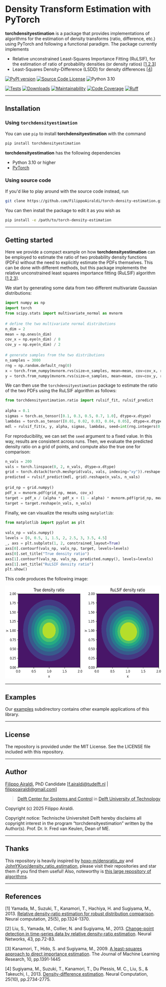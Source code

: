# Density Transform Estimation with PyTorch

**torchdensityestimation** is a package that provides implementations of algorithms for
the estimation of density transforms (ratio, difference, etc.) using PyTorch and
following a functional paradigm. The package currently implements

- Relative unconstrained Least-Squares Importance Fitting (RuLSIF), for the estimation
  of ratio of probability densities (or density ratios) [[1](#1),[2](#2),[3](#3)]
- Least-Squares Density-Difference (LSDD) for density differences [[4](#4)]

[![PyPI version](https://badge.fury.io/py/torchdensityestimation.svg)](https://badge.fury.io/py/torchdensityestimation)
[![Source Code License](https://img.shields.io/badge/license-MIT-blueviolet)](https://github.com/FilippoAiraldi/torch-density-estimation/blob/master/LICENSE)
![Python 3.10](https://img.shields.io/badge/python->=3.10-green.svg)

[![Tests](https://github.com/FilippoAiraldi/torch-density-estimation/actions/workflows/tests.yml/badge.svg)](https://github.com/FilippoAiraldi/torch-density-estimation/actions/workflows/tests.yml)
[![Downloads](https://static.pepy.tech/badge/torchdensityestimation)](https://www.pepy.tech/projects/torchdensityestimation)
[![Maintainability](https://qlty.sh/gh/FilippoAiraldi/projects/torch-density-estimation/maintainability.svg)](https://qlty.sh/gh/FilippoAiraldi/projects/torch-density-estimation)
[![Code Coverage](https://qlty.sh/gh/FilippoAiraldi/projects/torch-density-estimation/coverage.svg)](https://qlty.sh/gh/FilippoAiraldi/projects/torch-density-estimation)
[![Ruff](https://img.shields.io/endpoint?url=https://raw.githubusercontent.com/astral-sh/ruff/main/assets/badge/v2.json)](https://docs.astral.sh/ruff/)

---

## Installation

### Using `torchdensityestimation`

You can use `pip` to install **torchdensityestimation** with the command

```bash
pip install torchdensityestimation
```

**torchdensityestimation** has the following dependencies

- Python 3.10 or higher
- [PyTorch](https://pytorch.org/)

### Using source code

If you'd like to play around with the source code instead, run

```bash
git clone https://github.com/FilippoAiraldi/torch-density-estimation.git
```

You can then install the package to edit it as you wish as

```bash
pip install -e /path/to/torch-density-estimation
```

---

## Getting started

Here we provide a compact example on how **torchdensityestimation** can be employed to
estimate the ratio of two probability density functions (PDFs) without the need to
explicitly estimate the PDFs themselves. This can be done with different methods, but
this package implements the relative unconstrained least squares importance fitting
(RuLSIF) algorithm [[1](#1),[2](#2),[3](#3)].

We start by generating some data from two different multivariate Gaussian distributions:

```python
import numpy as np
import torch
from scipy.stats import multivariate_normal as mvnorm

# define the two multivariate normal distributions
n_dim = 2
mean = np.ones(n_dim)
cov_x = np.eye(n_dim) / 8
cov_y = np.eye(n_dim) / 2

# generate samples from the two distributions
n_samples = 3000
rng = np.random.default_rng(0)
x = torch.from_numpy(mvnorm.rvs(size=n_samples, mean=mean, cov=cov_x, random_state=rng))
y = torch.from_numpy(mvnorm.rvs(size=n_samples, mean=mean, cov=cov_y, random_state=rng))
```

We can then use the `torchdensityestimation` package to estimate the ratio of the two
PDFs using the RuLSIF algorithm as follows:

```python
from torchdensityestimation.ratio import rulsif_fit, rulsif_predict

alpha = 0.1
sigmas = torch.as_tensor([0.1, 0.3, 0.5, 0.7, 1.0], dtype=x.dtype)
lambdas = torch.as_tensor([0.01, 0.02, 0.03, 0.04, 0.05], dtype=x.dtype)
mdl = rulsif_fit(x, y, alpha, sigmas, lambdas, seed=int(rng.integers(0, 2**32)))
```

For reproducibility, we can set the `seed` argument to a fixed value. In this way,
results are consistent across runs. Then, we evaluate the predicted density ratio on a
grid of points, and compute also the true one for comparison:

```python
n_vals = 200
vals = torch.linspace(0, 2, n_vals, dtype=x.dtype)
grid = torch.dstack(torch.meshgrid(vals, vals, indexing="xy")).reshape(-1, 2)
predicted = rulsif_predict(mdl, grid).reshape(n_vals, n_vals)

grid_np = grid.numpy()
pdf_x = mvnorm.pdf(grid_np, mean, cov_x)
target = pdf_x / (alpha * pdf_x + (1 - alpha) * mvnorm.pdf(grid_np, mean, cov_y))
target = target.reshape(n_vals, n_vals)
```

Finally, we can visualize the results using `matplotlib`:

```python
from matplotlib import pyplot as plt

vals_np = vals.numpy()
levels = [0, 0.5, 1, 1.5, 2, 2.5, 3, 3.5, 4.5]
_, axs = plt.subplots(1, 2, constrained_layout=True)
axs[0].contourf(vals_np, vals_np, target, levels=levels)
axs[0].set_title("True density ratio")
axs[1].contourf(vals_np, vals_np, predicted.numpy(), levels=levels)
axs[1].set_title("RuLSIF density ratio")
plt.show()
```

This code produces the following image:

<div align="center">
  <img src="https://raw.githubusercontent.com/FilippoAiraldi/torch-density-estimation/master/resources/demo.png" alt="torchdensityestimation-demo" height="300">
</div>

---

## Examples

Our [examples](https://github.com/FilippoAiraldi/torch-density-estimation/tree/master/examples)
subdirectory contains other example applications of this library.

---

## License

The repository is provided under the MIT License. See the LICENSE file included with
this repository.

---

## Author

[Filippo Airaldi](https://www.tudelft.nl/staff/f.airaldi/), PhD Candidate
[f.airaldi@tudelft.nl | filippoairaldi@gmail.com]

> [Delft Center for Systems and Control](https://www.tudelft.nl/en/me/about/departments/delft-center-for-systems-and-control/)
in [Delft University of Technology](https://www.tudelft.nl/en/)

Copyright (c) 2025 Filippo Airaldi.

Copyright notice: Technische Universiteit Delft hereby disclaims all copyright interest
in the program “torchdensityestimation” written by the Author(s).
Prof. Dr. Ir. Fred van Keulen, Dean of ME.

---

## Thanks

This repository is heavily inspired by
[hoxo-m/densratio_py](https://github.com/hoxo-m/densratio_py) and
[JohnYKiyo/density_ratio_estimation](https://github.com/JohnYKiyo/density_ratio_estimation),
please visit their repositories and star them if you find them useful! Also, noteworthy
is [this large repository of algorithms](https://www.ms.k.u-tokyo.ac.jp/sugi/software.html).

---

## References

<a id="1">[1]</a>
Yamada, M., Suzuki, T., Kanamori, T., Hachiya, H. and Sugiyama, M., 2013.
[Relative density-ratio estimation for robust distribution comparison](https://ieeexplore.ieee.org/abstract/document/6797650).
Neural computation, 25(5), pp.1324-1370.

<a id="2">[2]</a>
Liu, S., Yamada, M., Collier, N. and Sugiyama, M., 2013.
[Change-point detection in time-series data by relative density-ratio estimation](https://www.sciencedirect.com/science/article/abs/pii/S0893608013000270).
Neural Networks, 43, pp.72-83.

<a id="3">[3]</a>
Kanamori, T., Hido, S. and Sugiyama, M., 2009.
[A least-squares approach to direct importance estimation](https://jmlr.csail.mit.edu/papers/volume10/kanamori09a/kanamori09a.pdf).
The Journal of Machine Learning Research, 10, pp.1391-1445

<a id="4">[4]</a>
Sugiyama, M., Suzuki, T., Kanamori, T., Du Plessis, M. C., Liu, S., & Takeuchi, I., 2013.
[Density-difference estimation](https://www.ms.k.u-tokyo.ac.jp/sugi/2013/LSDD.pdf).
Neural Computation, 25(10), pp.2734-2775.
